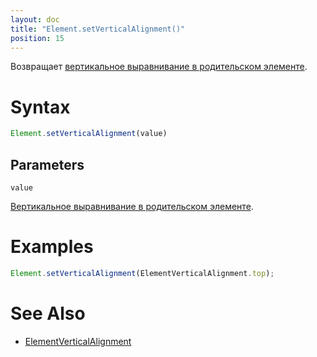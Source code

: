 ```yaml
---
layout: doc
title: "Element.setVerticalAlignment()"
position: 15
---
```


Возвращает [вертикальное выравнивание в родительском элементе](../ElementVerticalAlignment/).

# Syntax

```js
Element.setVerticalAlignment(value)
```

## Parameters

`value`

[Вертикальное выравнивание в родительском элементе](../ElementVerticalAlignment/).

# Examples

```js
Element.setVerticalAlignment(ElementVerticalAlignment.top);
```

# See Also

* [ElementVerticalAlignment](../ElementVerticalAlignment/)
